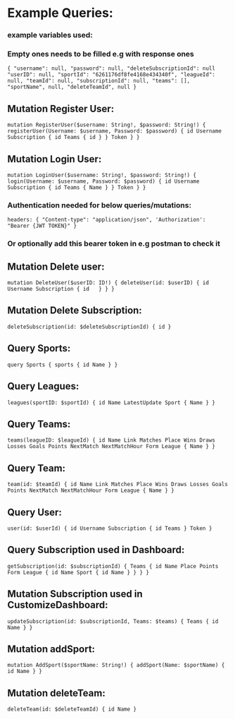 # Example Queries:

### example variables used:
### Empty ones needs to be filled e.g with response ones
`
{ "username": null,
  "password": null,
  "deleteSubscriptionId": null
  "userID": null,
  "sportId": "6261176df8fe4168e434340f",
  "leagueId": null,
  "teamId": null,
  "subscriptionId": null,
  "teams": [],
  "sportName", null,
  "deleteTeamId", null
}
`

## Mutation Register User:
`mutation RegisterUser($username: String!, $password: String!) {
  registerUser(Username: $username, Password: $password) {
    id
    Username
    Subscription {
      id
      Teams {
        id
      }
    }
    Token
  }
}
`

## Mutation Login User:
`
mutation LoginUser($username: String!, $password: String!) {
  login(Username: $username, Password: $password) {
    id
    Username
    Subscription {
      id
      Teams {
        Name
      }
    }
    Token
  }
}
`

### Authentication needed for below queries/mutations:
`
headers: {
    "Content-type": "application/json",
    'Authorization': "Bearer {JWT TOKEN}"
}
`

### Or optionally add this bearer token in e.g postman to check it

## Mutation Delete user:
`
mutation DeleteUser($userID: ID!) {
  deleteUser(id: $userID) {
    id
    Username
    Subscription {
      id  
    }
  }
}
`

## Mutation Delete Subscription:
`
deleteSubscription(id: $deleteSubscriptionId) {
    id
}
`

## Query Sports:
`
query Sports {
  sports {
    id
    Name
  }
}
`

## Query Leagues:
`
leagues(sportID: $sportId) {
    id
    Name
    LatestUpdate
    Sport {
      Name
    }
}
`

## Query Teams:
`
teams(leagueID: $leagueId) {
    id
    Name
    Link
    Matches
    Place
    Wins
    Draws
    Losses
    Goals
    Points
    NextMatch
    NextMatchHour
    Form
    League {
      Name
    }
  }
`

## Query Team:
`
team(id: $teamId) {
    id
    Name
    Link
    Matches
    Place
    Wins
    Draws
    Losses
    Goals
    Points
    NextMatch
    NextMatchHour
    Form
    League {
      Name
    }
  }
`

## Query User:
`
user(id: $userId) {
    id
    Username
    Subscription {
      id
      Teams
    }
    Token
  }
`

## Query Subscription used in Dashboard:
`
getSubscription(id: $subscriptionId) {
    Teams {
        id
        Name
        Place
        Points
        Form
        League {
            id
            Name
            Sport {
                id
                Name
            }
        }
    }
}
`

## Mutation Subscription used in CustomizeDashboard:
`
updateSubscription(id: $subscriptionId, Teams: $teams) {
    Teams {
            id
            Name
        }
}
`

## Mutation addSport:
`
mutation AddSport($sportName: String!) {
  addSport(Name: $sportName) {
    id
    Name
  }
}
`

## Mutation deleteTeam:
`
deleteTeam(id: $deleteTeamId) {
    id
    Name
  }
`